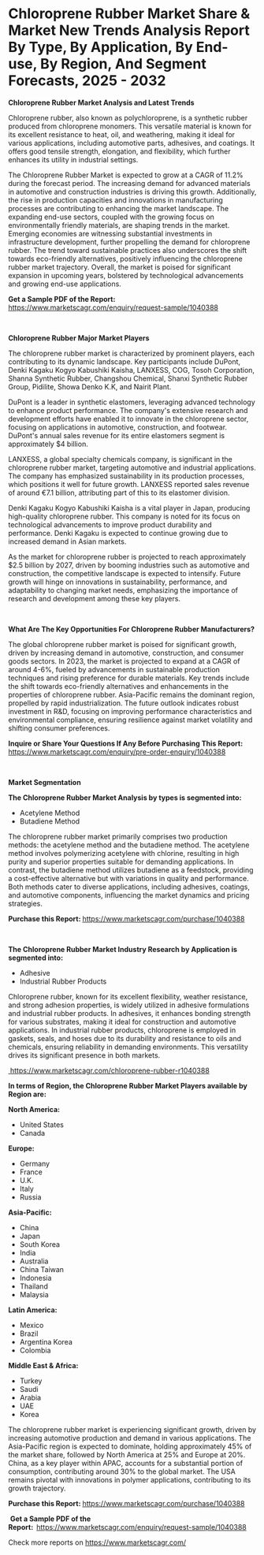 <p><h1>Chloroprene Rubber Market Share & Market New Trends Analysis Report By Type, By Application, By End-use, By Region, And Segment Forecasts, 2025 - 2032</h1></p><p><strong>Chloroprene Rubber Market Analysis and Latest Trends</strong></p>
<p><p>Chloroprene rubber, also known as polychloroprene, is a synthetic rubber produced from chloroprene monomers. This versatile material is known for its excellent resistance to heat, oil, and weathering, making it ideal for various applications, including automotive parts, adhesives, and coatings. It offers good tensile strength, elongation, and flexibility, which further enhances its utility in industrial settings.</p><p>The Chloroprene Rubber Market is expected to grow at a CAGR of 11.2% during the forecast period. The increasing demand for advanced materials in automotive and construction industries is driving this growth. Additionally, the rise in production capacities and innovations in manufacturing processes are contributing to enhancing the market landscape. The expanding end-use sectors, coupled with the growing focus on environmentally friendly materials, are shaping trends in the market. Emerging economies are witnessing substantial investments in infrastructure development, further propelling the demand for chloroprene rubber. The trend toward sustainable practices also underscores the shift towards eco-friendly alternatives, positively influencing the chloroprene rubber market trajectory. Overall, the market is poised for significant expansion in upcoming years, bolstered by technological advancements and growing end-use applications.</p></p>
<p><strong>Get a Sample PDF of the Report:&nbsp;</strong> <a href="https://www.marketscagr.com/enquiry/request-sample/1040388?utm_campaign=3277&utm_medium=2&utm_source=Github&utm_content=ia&utm_term=31032025&utm_id=chloroprene-rubber">https://www.marketscagr.com/enquiry/request-sample/1040388</a></p>
<p>&nbsp;</p>
<p><strong>Chloroprene Rubber Major Market Players</strong></p>
<p><p>The chloroprene rubber market is characterized by prominent players, each contributing to its dynamic landscape. Key participants include DuPont, Denki Kagaku Kogyo Kabushiki Kaisha, LANXESS, COG, Tosoh Corporation, Shanna Synthetic Rubber, Changshou Chemical, Shanxi Synthetic Rubber Group, Pidilite, Showa Denko K.K, and Nairit Plant.</p><p>DuPont is a leader in synthetic elastomers, leveraging advanced technology to enhance product performance. The company's extensive research and development efforts have enabled it to innovate in the chloroprene sector, focusing on applications in automotive, construction, and footwear. DuPont's annual sales revenue for its entire elastomers segment is approximately $4 billion.</p><p>LANXESS, a global specialty chemicals company, is significant in the chloroprene rubber market, targeting automotive and industrial applications. The company has emphasized sustainability in its production processes, which positions it well for future growth. LANXESS reported sales revenue of around €7.1 billion, attributing part of this to its elastomer division.</p><p>Denki Kagaku Kogyo Kabushiki Kaisha is a vital player in Japan, producing high-quality chloroprene rubber. This company is noted for its focus on technological advancements to improve product durability and performance. Denki Kagaku is expected to continue growing due to increased demand in Asian markets.</p><p>As the market for chloroprene rubber is projected to reach approximately $2.5 billion by 2027, driven by booming industries such as automotive and construction, the competitive landscape is expected to intensify. Future growth will hinge on innovations in sustainability, performance, and adaptability to changing market needs, emphasizing the importance of research and development among these key players.</p></p>
<p>&nbsp;</p>
<p><strong>What Are The Key Opportunities For Chloroprene Rubber Manufacturers?</strong></p>
<p><p>The global chloroprene rubber market is poised for significant growth, driven by increasing demand in automotive, construction, and consumer goods sectors. In 2023, the market is projected to expand at a CAGR of around 4-6%, fueled by advancements in sustainable production techniques and rising preference for durable materials. Key trends include the shift towards eco-friendly alternatives and enhancements in the properties of chloroprene rubber. Asia-Pacific remains the dominant region, propelled by rapid industrialization. The future outlook indicates robust investment in R&D, focusing on improving performance characteristics and environmental compliance, ensuring resilience against market volatility and shifting consumer preferences.</p></p>
<p><strong>Inquire or Share Your Questions If Any Before Purchasing This Report:</strong> <a href="https://www.marketscagr.com/enquiry/pre-order-enquiry/1040388?utm_campaign=3277&utm_medium=2&utm_source=Github&utm_content=ia&utm_term=31032025&utm_id=chloroprene-rubber">https://www.marketscagr.com/enquiry/pre-order-enquiry/1040388</a></p>
<p>&nbsp;</p>
<p><strong>Market Segmentation</strong></p>
<p><strong>The Chloroprene Rubber Market Analysis by types is segmented into:</strong></p>
<p><ul><li>Acetylene Method</li><li>Butadiene Method</li></ul></p>
<p><p>The chloroprene rubber market primarily comprises two production methods: the acetylene method and the butadiene method. The acetylene method involves polymerizing acetylene with chlorine, resulting in high purity and superior properties suitable for demanding applications. In contrast, the butadiene method utilizes butadiene as a feedstock, providing a cost-effective alternative but with variations in quality and performance. Both methods cater to diverse applications, including adhesives, coatings, and automotive components, influencing the market dynamics and pricing strategies.</p></p>
<p><strong>Purchase this Report:&nbsp;</strong><a href="https://www.marketscagr.com/purchase/1040388?utm_campaign=3277&utm_medium=2&utm_source=Github&utm_content=ia&utm_term=31032025&utm_id=chloroprene-rubber">https://www.marketscagr.com/purchase/1040388</a></p>
<p>&nbsp;</p>
<p><strong>The Chloroprene Rubber Market Industry Research by Application is segmented into:</strong></p>
<p><ul><li>Adhesive</li><li>Industrial Rubber Products</li></ul></p>
<p><p>Chloroprene rubber, known for its excellent flexibility, weather resistance, and strong adhesion properties, is widely utilized in adhesive formulations and industrial rubber products. In adhesives, it enhances bonding strength for various substrates, making it ideal for construction and automotive applications. In industrial rubber products, chloroprene is employed in gaskets, seals, and hoses due to its durability and resistance to oils and chemicals, ensuring reliability in demanding environments. This versatility drives its significant presence in both markets.</p></p>
<p><a href="https://www.marketscagr.com/chloroprene-rubber-r1040388?utm_campaign=3277&utm_medium=2&utm_source=Github&utm_content=ia&utm_term=31032025&utm_id=chloroprene-rubber">&nbsp;https://www.marketscagr.com/chloroprene-rubber-r1040388</a></p>
<p><strong>In terms of Region, the Chloroprene Rubber Market Players available by Region are:</strong></p>
<p>
    <p> <strong> North America: </strong>
        <ul>
            <li>United States</li>
            <li>Canada</li>
        </ul>
        </p> 
    <p> <strong> Europe: </strong>
        <ul>
            <li>Germany</li>
            <li>France</li>
            <li>U.K.</li>
            <li>Italy</li>
            <li>Russia</li>
        </ul>
        </p> 
    <p> <strong> Asia-Pacific: </strong>
        <ul>
            <li>China</li>
            <li>Japan</li>
            <li>South Korea</li>
            <li>India</li>
            <li>Australia</li>
            <li>China Taiwan</li>
            <li>Indonesia</li>
            <li>Thailand</li>
            <li>Malaysia</li>
        </ul>
        </p> 
    <p> <strong> Latin America: </strong>
        <ul>
            <li>Mexico</li>
            <li>Brazil</li>
            <li>Argentina Korea</li>
            <li>Colombia</li>
        </ul>
        </p> 
    <p> <strong> Middle East & Africa: </strong>
        <ul>
            <li>Turkey</li>
            <li>Saudi</li>
            <li>Arabia</li>
            <li>UAE</li>
            <li>Korea</li>
        </ul>
    </p>
    </p>
<p><p>The chloroprene rubber market is experiencing significant growth, driven by increasing automotive production and demand in various applications. The Asia-Pacific region is expected to dominate, holding approximately 45% of the market share, followed by North America at 25% and Europe at 20%. China, as a key player within APAC, accounts for a substantial portion of consumption, contributing around 30% to the global market. The USA remains pivotal with innovations in polymer applications, contributing to its growth trajectory.</p></p>
<p><strong>Purchase this Report: </strong><a href="https://www.marketscagr.com/purchase/1040388?utm_campaign=3277&utm_medium=2&utm_source=Github&utm_content=ia&utm_term=31032025&utm_id=chloroprene-rubber">https://www.marketscagr.com/purchase/1040388</a></p>
<p>&nbsp;<strong>Get a Sample PDF of the Report:&nbsp;&nbsp;</strong><a href="https://www.marketscagr.com/enquiry/request-sample/1040388?utm_campaign=3277&utm_medium=2&utm_source=Github&utm_content=ia&utm_term=31032025&utm_id=chloroprene-rubber">https://www.marketscagr.com/enquiry/request-sample/1040388</a></p>
<p><strong></strong></p>
<p>Check more reports on <a href="https://www.marketscagr.com/?utm_campaign=3277&utm_medium=2&utm_source=Github&utm_content=ia&utm_term=31032025&utm_id=chloroprene-rubber">https://www.marketscagr.com/</a></p>